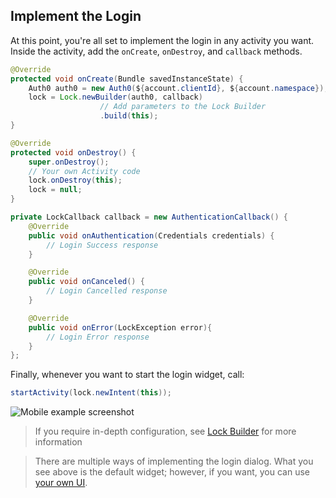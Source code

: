 ## Implement the Login

At this point, you're all set to implement the login in any activity you want. Inside the activity, add the `onCreate`, `onDestroy`, and `callback` methods.

```java
@Override
protected void onCreate(Bundle savedInstanceState) {
    Auth0 auth0 = new Auth0(${account.clientId}, ${account.namespace});
    lock = Lock.newBuilder(auth0, callback)
                    // Add parameters to the Lock Builder
                    .build(this);
}
```

```java
@Override
protected void onDestroy() {
    super.onDestroy();
    // Your own Activity code
    lock.onDestroy(this);
    lock = null;
}
```

```java
private LockCallback callback = new AuthenticationCallback() {
    @Override
    public void onAuthentication(Credentials credentials) {
        // Login Success response
    }

    @Override
    public void onCanceled() {
        // Login Cancelled response
    }

    @Override
    public void onError(LockException error){
        // Login Error response
    }
};
```

Finally, whenever you want to start the login widget, call:

```java
startActivity(lock.newIntent(this));
```

<div class="phone-mockup"><img src="/media/articles/libraries/lock-android/login.png" alt="Mobile example screenshot"/></div>

> If you require in-depth configuration, see [Lock Builder](/libraries/lock-android#lock-builder) for more information

> There are multiple ways of implementing the login dialog. What you see above is the default widget; however, if you want, you can use [your own UI](02-custom-login).